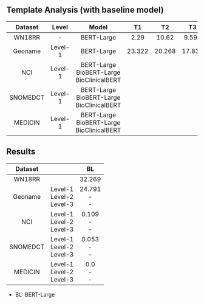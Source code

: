 

## Template Analysis (with baseline model)

| Dataset | Level | Model | T1 | T2 | T3 | T4 | T5 | T6 | T7 | T8 |
|:---:|:---:|:---:|:---:|:---:|:---:|:---:|:---:|:---:|:---:|:---:|
|WN18RR |-|BERT-Large| 2.29 | 10.62 | 9.595 | 21.992 | 5.079 | 21.915 | 9.906 | **32.269**|
|Geoname|Level-1|BERT-Large| 23.322 | 20.268 | 17.837 | **24.791** | 12.505 | 15.676 | 3.752 | 20.988 |
| NCI|Level-1|BERT-Large<br>BioBERT-Large<br>BioClinicalBERT| <br> <br>  |<br>  <br> | <br>  <br> <br>  | <br> <br>  | **0.109**<br>0.000<br>0.000 | 0.063<br>0.000<br>0.000 | 0.009<br>0.000<br>0.000 | 0.000<br>0.000<br>0.000|
|SNOMEDCT|Level-1|BERT-Large<br>BioBERT-Large<br>BioClinicalBERT|<br> <br> |<br> |<br> |<br> | 0.048<br>0.000 <br>0.000 | **0.053**<br>0.000<br> 0.000  | 0.001<br>0.000 <br>0.000 | 0.004<br>0.000 <br>0.000 |
|MEDICIN|Level-1|BERT-Large<br>BioBERT-Large<br>BioClinicalBERT| <br><br> |<br> <br> |<br> <br> | <br> <br>| 0.000<br>0.000<br>0.000  | 0.000<br>0.000<br>0.000  | 0.000<br>0.000<br>0.000  | 0.000<br>0.000<br>0.000 |

## Results

| Dataset | | BL  |
|:---:|:---:|:---:|
|WN18RR | |32.269 |
|Geoname|Level-1<br>Level-2<br>Level-3|  24.791<br>-<br>- |
| NCI |Level-1<br>Level-2<br>Level-3 | 0.109<br>-<br>- | 
|SNOMEDCT|Level-1<br>Level-2<br>Level-3| 0.053<br>-<br>- | 
|MEDICIN|Level-1<br>Level-2<br>Level-3| 0.0<br>-<br>-| 



* BL: BERT-Large
